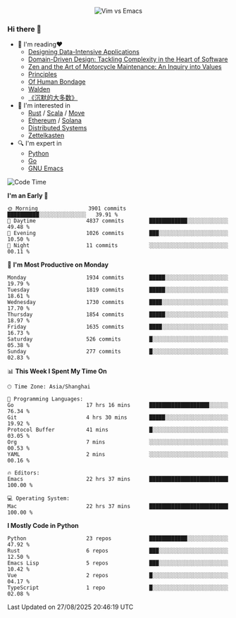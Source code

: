 <p align="center">
    <img src="https://gist.githubusercontent.com/coldnight/e696baffb094e71c96cb302118878eae/raw/40ea5053a6f66cc65f90f437e4173497da225958/banner.gif" alt="Vim vs Emacs" />
</p>

### Hi there 👋

- 📖 I'm reading❤️
    + [Designing Data-Intensive Applications](https://www.oreilly.com/library/view/designing-data-intensive-applications/9781491903063/)
    + [Domain-Driven Design: Tackling Complexity in the Heart of Software](https://www.dddcommunity.org/book/evans_2003/)
    + [Zen and the Art of Motorcycle Maintenance: An Inquiry into Values](https://en.wikipedia.org/wiki/Zen_and_the_Art_of_Motorcycle_Maintenance)
    + [Principles](https://www.principles.com/)
    + [Of Human Bondage](https://en.wikipedia.org/wiki/Of_Human_Bondage)
    + [Walden](https://en.wikipedia.org/wiki/Walden)
    + [《沉默的大多数》](https://en.wikipedia.org/wiki/Silent_majority)
- 🌱 I'm interested in
    + [Rust](https://www.rust-lang.org/) / [Scala](https://www.scala-lang.org/) / [Move](https://github.com/move-language/move/)
    + [Ethereum](https://ethereum.org/en/) / [Solana](https://solana.com/)
	+ [Distributed Systems](https://www.linuxzen.com/notes/topics/20200320174417_%E5%88%86%E5%B8%83%E5%BC%8F/)
	+ [Zettelkasten](https://www.linuxzen.com/notes/notes/20220120080920-slip_box/)
- 🔍 I'm expert in
    + [Python](https://www.python.org/)
    + [Go](https://go.dev/)
    + [GNU Emacs](https://www.gnu.org/software/emacs/)

<!--START_SECTION:waka-->
![Code Time](http://img.shields.io/badge/Code%20Time-3%2C410%20hrs%2017%20mins-blue)

**I'm an Early 🐤** 

```text
🌞 Morning                3901 commits        ██████████░░░░░░░░░░░░░░░   39.91 % 
🌆 Daytime                4837 commits        ████████████░░░░░░░░░░░░░   49.48 % 
🌃 Evening                1026 commits        ███░░░░░░░░░░░░░░░░░░░░░░   10.50 % 
🌙 Night                  11 commits          ░░░░░░░░░░░░░░░░░░░░░░░░░   00.11 % 
```
📅 **I'm Most Productive on Monday** 

```text
Monday                   1934 commits        █████░░░░░░░░░░░░░░░░░░░░   19.79 % 
Tuesday                  1819 commits        █████░░░░░░░░░░░░░░░░░░░░   18.61 % 
Wednesday                1730 commits        ████░░░░░░░░░░░░░░░░░░░░░   17.70 % 
Thursday                 1854 commits        █████░░░░░░░░░░░░░░░░░░░░   18.97 % 
Friday                   1635 commits        ████░░░░░░░░░░░░░░░░░░░░░   16.73 % 
Saturday                 526 commits         █░░░░░░░░░░░░░░░░░░░░░░░░   05.38 % 
Sunday                   277 commits         █░░░░░░░░░░░░░░░░░░░░░░░░   02.83 % 
```


📊 **This Week I Spent My Time On** 

```text
🕑︎ Time Zone: Asia/Shanghai

💬 Programming Languages: 
Go                       17 hrs 16 mins      ███████████████████░░░░░░   76.34 % 
Git                      4 hrs 30 mins       █████░░░░░░░░░░░░░░░░░░░░   19.92 % 
Protocol Buffer          41 mins             █░░░░░░░░░░░░░░░░░░░░░░░░   03.05 % 
Org                      7 mins              ░░░░░░░░░░░░░░░░░░░░░░░░░   00.53 % 
YAML                     2 mins              ░░░░░░░░░░░░░░░░░░░░░░░░░   00.16 % 

🔥 Editors: 
Emacs                    22 hrs 37 mins      █████████████████████████   100.00 % 

💻 Operating System: 
Mac                      22 hrs 37 mins      █████████████████████████   100.00 % 
```

**I Mostly Code in Python** 

```text
Python                   23 repos            ████████████░░░░░░░░░░░░░   47.92 % 
Rust                     6 repos             ███░░░░░░░░░░░░░░░░░░░░░░   12.50 % 
Emacs Lisp               5 repos             ███░░░░░░░░░░░░░░░░░░░░░░   10.42 % 
Vue                      2 repos             █░░░░░░░░░░░░░░░░░░░░░░░░   04.17 % 
TypeScript               1 repo              █░░░░░░░░░░░░░░░░░░░░░░░░   02.08 % 
```




 Last Updated on 27/08/2025 20:46:19 UTC
<!--END_SECTION:waka-->
